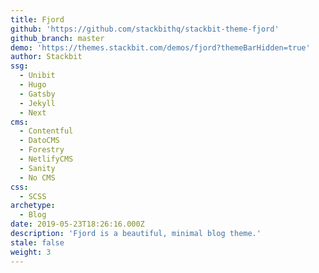 ```yaml
---
title: Fjord
github: 'https://github.com/stackbithq/stackbit-theme-fjord'
github_branch: master
demo: 'https://themes.stackbit.com/demos/fjord?themeBarHidden=true'
author: Stackbit
ssg:
  - Unibit
  - Hugo
  - Gatsby
  - Jekyll
  - Next
cms:
  - Contentful
  - DatoCMS
  - Forestry
  - NetlifyCMS
  - Sanity
  - No CMS
css:
  - SCSS
archetype:
  - Blog
date: 2019-05-23T18:26:16.000Z
description: 'Fjord is a beautiful, minimal blog theme.'
stale: false
weight: 3
---
```

